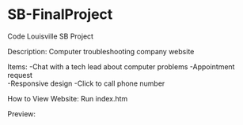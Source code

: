 # SB-FinalProject
Code Louisville SB Project


Description:
Computer troubleshooting company website

Items:
 -Chat with a tech lead about computer problems
-Appointment request  
-Responsive design
-Click to call phone number

How to View Website: 
Run index.htm

Preview: 

